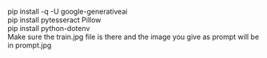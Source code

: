 pip install -q -U google-generativeai <br>
pip install pytesseract Pillow <br>
pip install python-dotenv <br>
Make sure the train.jpg file is there and the image you give as prompt will be in prompt.jpg <br>
